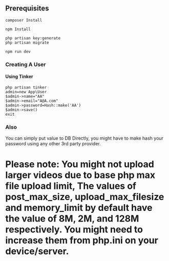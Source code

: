 ## Prerequisites
```
composer Install
```
```
npm Install
```
```
php artisan key:generate
php artisan migrate
```
```
npm run dev
```
### Creating A User

#### Using Tinker
``` <?PHP
php artisan tinker
admin=new App\User
$admin->name="AA"
$admin->email="A@A.com"
$admin->password=Hash::make('AA')
$admin->save()
exit
```


### Also
You can simply put value to DB Directly, you might have to make hash your password using any other 3rd party provider.

# Please note: You might not upload larger videos due to base php max file upload limit, The values of post_max_size, upload_max_filesize and memory_limit by default have the value of 8M, 2M, and 128M respectively. You might need to increase them from php.ini on your device/server.
